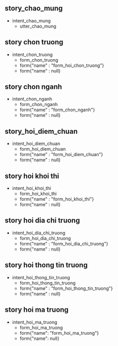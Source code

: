 ## story_chao_mung   
* intent_chao_mung
   - utter_chao_mung

## story chon truong
* intent_chon_truong
   - form_chon_truong
   - form{"name" : "form_hoi_chon_truong"}
   - form{"name" : null}

## story chon nganh
* intent_chon_nganh
   - form_chon_nganh
   - form{"name" : "form_chon_nganh"}
   - form{"name" : null}

## story_hoi_diem_chuan
* intent_hoi_diem_chuan
   - form_hoi_diem_chuan
   - form{"name" : "form_hoi_diem_chuan"}
   - form{"name" : null}

## story hoi khoi thi
* intent_hoi_khoi_thi
   - form_hoi_khoi_thi
   - form{"name" : "form_hoi_khoi_thi"}
   - form{"name" : null}

## story hoi dia chi truong
* intent_hoi_dia_chi_truong
   - form_hoi_dia_chi_truong
   - form{"name" : "form_hoi_dia_chi_truong"}
   - form{"name" : null}

## story hoi thong tin truong
* intent_hoi_thong_tin_truong
   - form_hoi_thong_tin_truong
   - form{"name" : "form_hoi_thong_tin_truong"}
   - form{"name" : null}

## story hoi ma truong
* intent_hoi_ma_truong
   - form_hoi_ma_truong
   - form{"name": "form_hoi_ma_truong"}
   - form{"name": null}